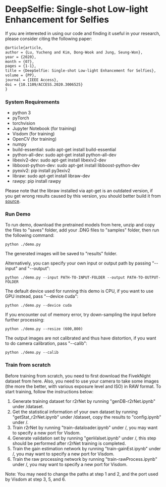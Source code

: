# DeepSelfie: Single-shot Low-light Enhancement for Selfies

If you are interested in using our code and finding it useful in your research, please consider citing the following paper:

```latex
@article{article,
author = {Lu, Yucheng and Kim, Dong-Wook and Jung, Seung-Won},
year = {2020},
month = {07},
pages = {1-1},
title = {DeepSelfie: Single-shot Low-light Enhancement for Selfies},
volume = {PP},
journal = {IEEE Access},
doi = {10.1109/ACCESS.2020.3006525}
}
```



### System Requirements

- python 3
- pyTorch
- torchvision
- Jupyter Notebook (for training)
- Visdom (for training)
- OpenCV (for training)
- numpy
- build-essential: sudo apt-get install build-essential
- python-all-dev: sudo apt-get install python-all-dev
- libexiv2-dev: sudo apt-get install libexiv2-dev
- libboost-python-dev: sudo apt-get install libboost-python-dev
- pyexiv2: pip install py3exiv2
- libraw: sudo apt-get install libraw-dev
- rawpy: pip install rawpy

Please note that the libraw installed via apt-get is an outdated version, if you get wrong results caused by this version, you should better build it from [source](https://github.com/LibRaw/LibRaw).



### Run Demo

To run demo, download the pretrained models from here, unzip and copy the files to "saves" folder, add your .DNG files to "samples" folder, then run the following command:

`python ./demo.py`

The generated images will be saved to "results" folder.

Alternatively, you can specify your own input or output path by passing "--input" and "--output":

`python ./demo.py --input PATH-TO-INPUT-FOLDER --output PATH-TO-OUTPUT-FOLDER`

The default device used for running this demo is CPU, if you want to use GPU instead, pass "--device cuda":

`python ./demo.py --device cuda`

If you encounter out of memory error, try down-sampling the input before further processing:

`python ./demo.py --resize (600,800)`

The output images are not calibrated and thus have distortion, if you want to do camera calibration, pass "--calib":

`python ./demo.py --calib`



### Train from scratch

Before training from scratch, you need to first download the FivekNight dataset from here. Also, you need to use your camera to take some images (the more the better, with various exposure level and ISO) in RAW format. To start training, follow the instructions below:

1. Generate training dataset for r2rNet by running "genDB-r2rNet.ipynb" under /dataset.
2. Get the statistical information of your own dataset by running "getStat_r2rNet.ipynb" under /dataset, copy the results to "config.ipynb" under /.
3. Train r2rNet by running "train-dataloader.ipynb" under /, you may want to specify a new port for Visdom.
4. Generate validation set by running "genValset.ipynb" under /, this step should be performed after r2rNet training is completed.
5. Train the gain estimation network by running "train-gainEst.ipynb" under /, you may want to specify a new port for Visdom.
6. Train the raw processing network by running "train-rawProcess.ipynb" under /, you may want to specify a new port for Visdom.

Note: You may need to change the paths at step 1 and 2, and the port used by Visdom at step 3, 5, and 6.

